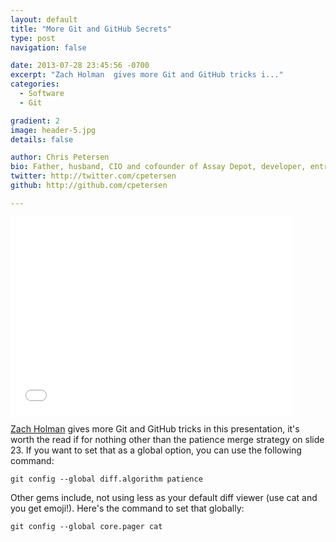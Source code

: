 ```yaml
---
layout: default
title: "More Git and GitHub Secrets"
type: post
navigation: false

date: 2013-07-28 23:45:56 -0700
excerpt: "Zach Holman  gives more Git and GitHub tricks i..."
categories:
  - Software
  - Git

gradient: 2
image: header-5.jpg
details: false

author: Chris Petersen
bio: Father, husband, CIO and cofounder of Assay Depot, developer, entrepreneur and technologist.
twitter: http://twitter.com/cpetersen
github: http://github.com/cpetersen

---
```


<iframe class="embedly-embed" src="//cdn.embedly.com/widgets/media.html?src=https%3A%2F%2Fspeakerdeck.com%2Fplayer%2F70964630d6e201303b270ade81771009&url=https%3A%2F%2Fspeakerdeck.com%2Fholman%2Fmore-git-and-github-secrets&image=https%3A%2F%2Fspeakerd.s3.amazonaws.com%2Fpresentations%2F70964630d6e201303b270ade81771009%2Fslide_0.jpg&key=d815972c91e546edb5d2d02e509f8b1c&type=text%2Fhtml&schema=speakerdeck" width="450" height="316" scrolling="no" frameborder="0" allowfullscreen></iframe>

  [Zach Holman](http://zachholman.com/)  gives more Git and GitHub tricks in this presentation, it's worth the read if for nothing other than the patience merge strategy on slide 23. If you want to set that as a global option, you can use the following command: 

  `git config --global diff.algorithm patience`  

 Other gems include, not using less as your default diff viewer (use cat and you get emoji!). Here's the command to set that globally: 

  `git config --global core.pager cat`  

 
